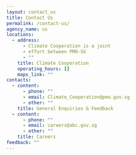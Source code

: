 ```yaml
---
layout: contact_us
title: Contact Us
permalink: /contact-us/
agency_name: us
locations:
  - address:
      - Climate Cooperation is a joint
      - effort between PMO-SG
      - ""
    title: Climate Cooperation
    operating_hours: []
    maps_link: ""
contacts:
  - content:
      - phone: ""
      - email: Climate_Cooperation@pmo.gov.sg
      - other: ""
    title: General Enquiries & Feedback
  - content:
      - phone: ""
      - email: careers@abc.gov.sg
      - other: ""
    title: Careers
feedback: ""
---
```

